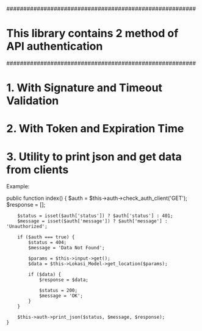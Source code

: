 ########################################################
# This library contains 2 method of API authentication #
########################################################
# 1. With Signature and Timeout Validation
# 2. With Token and Expiration Time
# 3. Utility to print json and get data from clients

Example:

public function index()
	{
		$auth = $this->auth->check_auth_client('GET');
		$response = [];
		
		$status = isset($auth['status']) ? $auth['status'] : 401;
		$message = isset($auth['message']) ? $auth['message'] : 'Unauthorized';
		
		if ($auth === true) {
			$status = 404;
			$message = 'Data Not Found';

			$params = $this->input->get();
			$data = $this->Lokasi_Model->get_location($params);

			if ($data) {
				$response = $data;

				$status = 200;
				$message = 'OK';
			}
		}

		$this->auth->print_json($status, $message, $response);
	}

